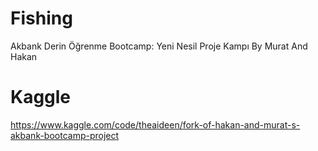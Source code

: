 # Fishing
Akbank Derin Öğrenme Bootcamp: Yeni Nesil Proje Kampı
By Murat And Hakan
# Kaggle
https://www.kaggle.com/code/theaideen/fork-of-hakan-and-murat-s-akbank-bootcamp-project
